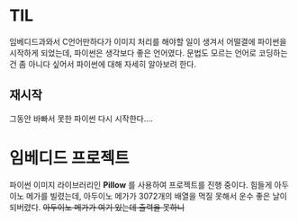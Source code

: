 # TIL
임베디드과와서 C언어만하다가 이미지 처리를 해야할 일이 생겨서 어떨결에 파이썬을 시작하게 되었는데, 파이썬은 생각보다 좋은 언어였다. 문법도 모르는 언어로 코딩하는건 좀 아니다 싶어서 파이썬에 대해 자세히 알아보려 한다.

## 재시작
그동안 바빠서 못한 파이썬 다시 시작한다....

# 임베디드 프로젝트
파이썬 이미지 라이브러리인 __Pillow__ 를 사용하여 프로젝트를 진행 중이다. 힘들게 아두이노 메가를 빌렸는데, 아두이노 메가가 3072개의 배열을 먹질 못해서 운수 좋은 날이 되버렸다. ~~아두이노 메가가 여기 있는데 출력을 못하니~~ 
